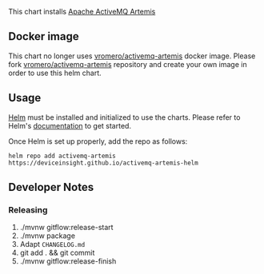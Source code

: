 This chart installs [Apache ActiveMQ Artemis](https://activemq.apache.org/components/artemis/)

## Docker image
This chart no longer uses [vromero/activemq-artemis](https://github.com/vromero/activemq-artemis-docker) docker image. 
Please fork [vromero/activemq-artemis](https://github.com/vromero/activemq-artemis-docker) repository and create your own image in order to use this helm chart.

## Usage

[Helm](https://helm.sh) must be installed and initialized to use the charts.
Please refer to Helm's [documentation](https://helm.sh/docs/) to get started.

Once Helm is set up properly, add the repo as follows:

```console
helm repo add activemq-artemis https://deviceinsight.github.io/activemq-artemis-helm
```

## Developer Notes

### Releasing
1) ./mvnw gitflow:release-start
2) ./mvnw package
3) Adapt `CHANGELOG.md`
4) git add . && git commit
5) ./mvnw gitflow:release-finish